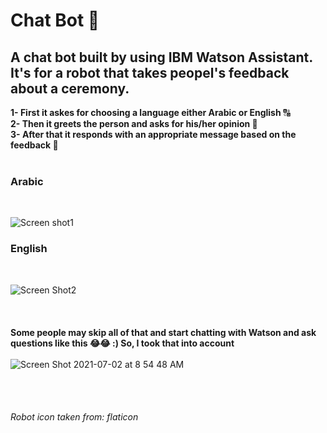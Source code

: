 # Chat Bot 🤖

<h2>A chat bot built by using IBM Watson Assistant. It's for a robot that takes peopel's feedback about a ceremony.</h2>

<b>1- First it askes for choosing a language either Arabic or English</b> 🔠 <br>
<b>2- Then it greets the person and asks for his/her opinion 💬</b> <br>
<b>3- After that it responds with an appropriate message based on the feedback 🎲</b>
<br><br>
<h3>Arabic</h3>
<br>

![Screen shot1](https://user-images.githubusercontent.com/53432438/124226278-852a4900-db11-11eb-8aa8-5d6309a59379.png)

<h3>English</h3>
<br>

![Screen Shot2](https://user-images.githubusercontent.com/53432438/124226274-83f91c00-db11-11eb-91eb-0f177b7fdd8c.png)
<br><br><br><br>
<b>Some people may skip all of that and start chatting with Watson and ask questions like this 😂😂 :) So, I took that into account </b>
<br><br>
![Screen Shot 2021-07-02 at 8 54 48 AM](https://user-images.githubusercontent.com/53432438/124227315-2239b180-db13-11eb-8395-7d5ee4b04d49.png)




<br><br>
<h6>Robot icon taken from: flaticon</h6>
